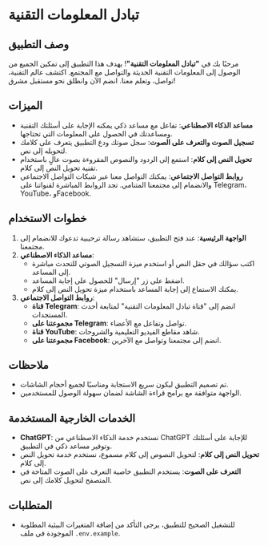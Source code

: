 # تبادل المعلومات التقنية

## وصف التطبيق

مرحبًا بك في **"تبادل المعلومات التقنية"**! يهدف هذا التطبيق إلى تمكين الجميع من الوصول إلى المعلومات التقنية الحديثة والتواصل مع المجتمع. اكتشف عالم التقنية، تواصل، وتعلم معنا. انضم الآن وانطلق نحو مستقبل مشرق!

## الميزات

- **مساعد الذكاء الاصطناعي**: تفاعل مع مساعد ذكي يمكنه الإجابة على أسئلتك التقنية ومساعدتك في الحصول على المعلومات التي تحتاجها.
- **تسجيل الصوت والتعرف على الصوت**: سجل صوتك ودع التطبيق يتعرف على كلامك لتحويله إلى نص.
- **تحويل النص إلى كلام**: استمع إلى الردود والنصوص المقروءة بصوت عالٍ باستخدام تقنية تحويل النص إلى كلام.
- **روابط التواصل الاجتماعي**: يمكنك التواصل معنا عبر شبكات التواصل الاجتماعي والانضمام إلى مجتمعنا المتنامي. تجد الروابط المباشرة لقنواتنا على Telegram، YouTube، وFacebook.

## خطوات الاستخدام

1. **الواجهة الرئيسية**: عند فتح التطبيق، ستشاهد رسالة ترحيبية تدعوك للانضمام إلى مجتمعنا.
2. **مساعد الذكاء الاصطناعي**:
   - اكتب سؤالك في حقل النص أو استخدم ميزة التسجيل الصوتي للتحدث مباشرة إلى المساعد.
   - اضغط على زر "إرسال" للحصول على إجابة المساعد.
   - يمكنك الاستماع إلى إجابة المساعد باستخدام ميزة تحويل النص إلى كلام.
3. **روابط التواصل الاجتماعي**:
   - **قناة Telegram**: انضم إلى "قناة تبادل المعلومات التقنية" لمتابعة أحدث المستجدات.
   - **مجموعتنا على Telegram**: تواصل وتفاعل مع الأعضاء.
   - **قناة YouTube**: شاهد مقاطع الفيديو التعليمية والشروحات.
   - **مجموعتنا على Facebook**: انضم إلى مجتمعنا وتواصل مع الآخرين.

## ملاحظات

- تم تصميم التطبيق ليكون سريع الاستجابة ومناسبًا لجميع أحجام الشاشات.
- الواجهة متوافقة مع برامج قراءة الشاشة لضمان سهولة الوصول للمستخدمين.

## الخدمات الخارجية المستخدمة

- **ChatGPT**: نستخدم خدمة الذكاء الاصطناعي من ChatGPT للإجابة على أسئلتك وتوفير مساعد ذكي في التطبيق.
- **تحويل النص إلى كلام**: لتحويل النصوص إلى كلام مسموع، نستخدم خدمة تحويل النص إلى كلام.
- **التعرف على الصوت**: يستخدم التطبيق خاصية التعرف على الصوت المتاحة في المتصفح لتحويل كلامك إلى نص.

## المتطلبات

- للتشغيل الصحيح للتطبيق، يرجى التأكد من إضافة المتغيرات البيئية المطلوبة الموجودة في ملف `.env.example`.
